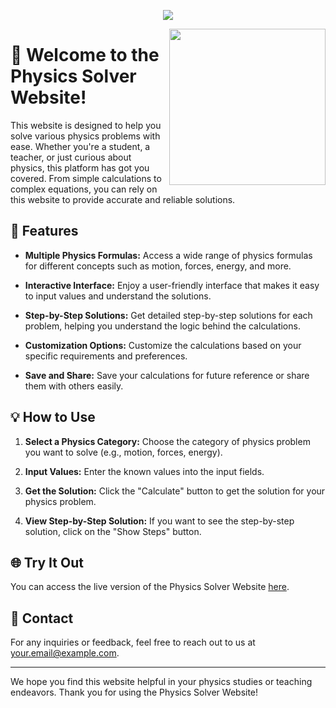 <!-- Typing SVG by DenverCoder1 - https://github.com/DenverCoder1/readme-typing-svg -->
<p align="center">
  <a href="https://github.com/DenverCoder1/readme-typing-svg"><img src="https://readme-typing-svg.herokuapp.com/?lines=Physics%20Solver%20Website;Solving%20Physics%20Problems%20Effortlessly&font=Fira%20Code&center=true&width=440&height=45&color=f75c7e&vCenter=true&size=22"></a>
</p>

<img width="250" align="right" src="https://c.tenor.com/_DOBjnGspYAAAAAM/code-coding.gif">

# 👋 Welcome to the Physics Solver Website!

This website is designed to help you solve various physics problems with ease. Whether you're a student, a teacher, or just curious about physics, this platform has got you covered. From simple calculations to complex equations, you can rely on this website to provide accurate and reliable solutions.

## 🚀 Features

- **Multiple Physics Formulas:** Access a wide range of physics formulas for different concepts such as motion, forces, energy, and more.

- **Interactive Interface:** Enjoy a user-friendly interface that makes it easy to input values and understand the solutions.

- **Step-by-Step Solutions:** Get detailed step-by-step solutions for each problem, helping you understand the logic behind the calculations.

- **Customization Options:** Customize the calculations based on your specific requirements and preferences.

- **Save and Share:** Save your calculations for future reference or share them with others easily.

## 💡 How to Use

1. **Select a Physics Category:** Choose the category of physics problem you want to solve (e.g., motion, forces, energy).

2. **Input Values:** Enter the known values into the input fields.

3. **Get the Solution:** Click the "Calculate" button to get the solution for your physics problem.

4. **View Step-by-Step Solution:** If you want to see the step-by-step solution, click on the "Show Steps" button.

## 🌐 Try It Out

You can access the live version of the Physics Solver Website [here]([#](https://phsolver.netlify.app)).

## 📧 Contact

For any inquiries or feedback, feel free to reach out to us at [your.email@example.com](mailto:yha232008@gmail.com).

---

We hope you find this website helpful in your physics studies or teaching endeavors. Thank you for using the Physics Solver Website!
